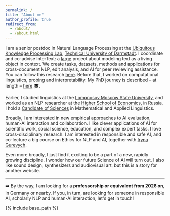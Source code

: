 ```yaml
---
permalink: /
title: "About me"
author_profile: true
redirect_from: 
  - /about/
  - /about.html
---
```


I am a senior postdoc in Natural Language Processing at the [Ubiquitous Knowledge Processing Lab](https://www.informatik.tu-darmstadt.de/ukp/ukp_home/index.en.jsp), 
[Technical University of Darmstadt](https://www.tu-darmstadt.de/). I coordinate and co-advise InterText: a [large](https://erc.europa.eu/projects-statistics/science-stories/artificial-intelligence-living-texts) project about modeling text as a living object in context. 
We create tasks, datasets, methods and applications for cross-document NLP, edit analysis, and AI for peer reviewing assistance. 
You can follow this research [here](https://intertext.ukp-lab.de/). 
Before that, I worked on computational linguistics, probing and interpretability. 
My PhD journey is described – at length – [here](https://tuprints.ulb.tu-darmstadt.de/19851/) 🎓. 

Earlier, I studied linguistics at the [Lomonosov Moscow State University](https://lomonosov.university), and worked as an NLP researcher at the [Higher School of Economics](https://www.hse.ru/en/), in Russia. I hold a [Candidate of Sciences](https://en.wikipedia.org/wiki/Candidate_of_Sciences) in Mathematical and Applied Linguistics.

Broadly, I am interested in new empirical approaches to AI evaluation, human-AI interaction and collaboration. I like clever applications of AI for scientific work, social science, education, and complex expert tasks. I love cross-disciplinary research. I am interested in responsible and safe AI, and co-lecture a big course on Ethics for NLP and AI, together with [Iryna Gurevych](https://www.informatik.tu-darmstadt.de/ukp/ukp_home/head_ukp/index.en.jsp).

Even more broadly, I just find it exciting to be a part of a new, rapidly growing discipline. I wonder how our future Science of AI will turn out. I also like sound design, synthesizers and audiovisual art, but this is a story for another website. 

---

➡️ By the way, I am looking for a **professorship or equivalent from 2026 on**, in Germany or nearby. If you, in turn, are looking for someone in responsible AI, scholarly NLP and human-AI interaction, let's get in touch!

{% include base_path %}
